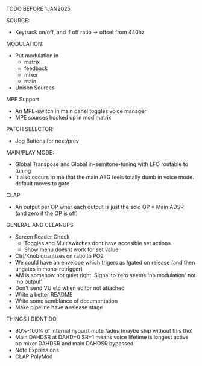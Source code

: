 TODO BEFORE 1JAN2025

SOURCE:
- Keytrack on/off, and if off ratio -> offset from 440hz

MODULATION:
- Put modulation in
  - matrix
  - feedback
  - mixer
  - main
- Unison Sources

MPE Support
- An MPE-switch in main panel toggles voice manager
- MPE sources hooked up in mod matrix

PATCH SELECTOR:
- Jog Buttons for next/prev

MAIN/PLAY MODE:
- Global Transpose and Global in-semitone-tuning with LFO routable to tuning
- It also occurs to me that the main AEG feels totally dumb in voice mode. default moves to gate

CLAP
- An output per OP wher each output is just the solo OP * Main ADSR (and zero if the OP is off)

GENERAL AND CLEANUPS
- Screen Reader Check
  - Toggles and Multiswitches dont have accesible set actions
  - Show menu doesnt work for set value
- Ctrl/Knob quantizes on ratio to PO2
- We could have an envelope which trigers as !gated on release (and then ungates in mono-retrigger)
- AM is somehow not quiet right. Signal to zero seems 'no modulation' not 'no output'
- Don't send VU etc when editor not attached
- Write a better README
- Write some semblance of documentation
- Make pipeline have a release stage

THINGS I DIDNT DO
- 90%-100% of internal nyquist mute fades (maybe ship without this tho)
- Main DAHDSR at DAHD=0 SR=1 means voice lifetime is longest active op mixer DAHDSR and main DAHDSR bypassed
- Note Expressions
- CLAP PolyMod